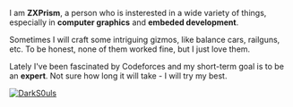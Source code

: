 I am **ZXPrism**, a person who is insterested in a wide variety of things, especially in **computer graphics** and **embeded development**.

Sometimes I will craft some intriguing gizmos, like balance cars, railguns, etc. To be honest, none of them worked fine, but I just love them.

Lately I've been fascinated by Codeforces and my short-term goal is to be an **expert**. Not sure how long it will take - I will try my best.

[![DarkS0uls](https://img.shields.io/badge/DarkS0uls-SPECIALIST_1427-03a89e?style=for-the-badge)](https://codeforces.com/profile/DarkS0uls)
